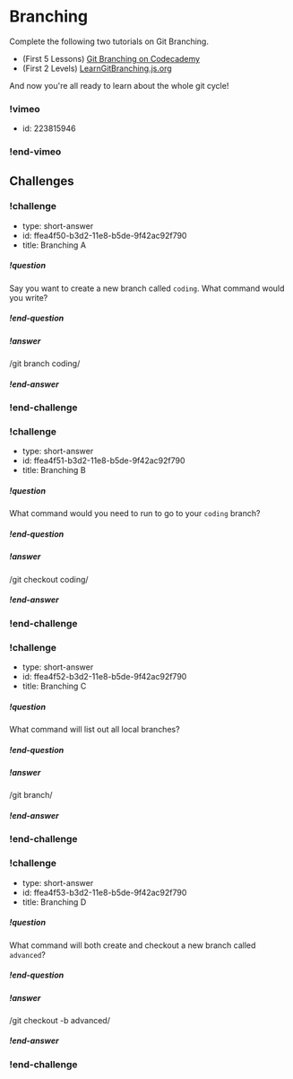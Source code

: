 # Branching

Complete the following two tutorials on Git Branching.

* (First 5 Lessons) [Git Branching on Codecademy](https://www.codecademy.com/courses/learn-git/lessons/git-branching/exercises/why-branch)
* (First 2 Levels) [LearnGitBranching.js.org](http://learngitbranching.js.org/)

And now you're all ready to learn about the whole git cycle!

### !vimeo
* id: 223815946
### !end-vimeo

## Challenges

<!-- Question -->

### !challenge

* type: short-answer
* id: ffea4f50-b3d2-11e8-b5de-9f42ac92f790
* title: Branching A

##### !question

Say you want to create a new branch called `coding`. What command would you write?

##### !end-question

##### !answer

/git branch coding/

##### !end-answer

### !end-challenge

<!-- Question -->

### !challenge

* type: short-answer
* id: ffea4f51-b3d2-11e8-b5de-9f42ac92f790
* title: Branching B

##### !question

What command would you need to run to go to your `coding` branch?

##### !end-question

##### !answer

/git checkout coding/

##### !end-answer

### !end-challenge

<!-- Question -->

### !challenge

* type: short-answer
* id: ffea4f52-b3d2-11e8-b5de-9f42ac92f790
* title: Branching C

##### !question

What command will list out all local branches?

##### !end-question

##### !answer

/git branch/

##### !end-answer

### !end-challenge

<!-- Question -->

### !challenge

* type: short-answer
* id: ffea4f53-b3d2-11e8-b5de-9f42ac92f790
* title: Branching D

##### !question

What command will both create and checkout a new branch called `advanced`?

##### !end-question

##### !answer

/git checkout \-b advanced/

##### !end-answer

### !end-challenge
